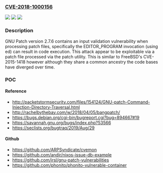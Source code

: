 ### [CVE-2018-1000156](https://cve.mitre.org/cgi-bin/cvename.cgi?name=CVE-2018-1000156)
![](https://img.shields.io/static/v1?label=Product&message=n%2Fa&color=blue)
![](https://img.shields.io/static/v1?label=Version&message=n%2Fa&color=blue)
![](https://img.shields.io/static/v1?label=Vulnerability&message=n%2Fa&color=brighgreen)

### Description

GNU Patch version 2.7.6 contains an input validation vulnerability when processing patch files, specifically the EDITOR_PROGRAM invocation (using ed) can result in code execution. This attack appear to be exploitable via a patch file processed via the patch utility. This is similar to FreeBSD's CVE-2015-1418 however although they share a common ancestry the code bases have diverged over time.

### POC

#### Reference
- http://packetstormsecurity.com/files/154124/GNU-patch-Command-Injection-Directory-Traversal.html
- http://rachelbythebay.com/w/2018/04/05/bangpatch/
- https://bugs.debian.org/cgi-bin/bugreport.cgi?bug=894667#19
- https://savannah.gnu.org/bugs/index.php?53566
- https://seclists.org/bugtraq/2019/Aug/29

#### Github
- https://github.com/ARPSyndicate/cvemon
- https://github.com/andir/nixos-issue-db-example
- https://github.com/irsl/gnu-patch-vulnerabilities
- https://github.com/phonito/phonito-vulnerable-container

